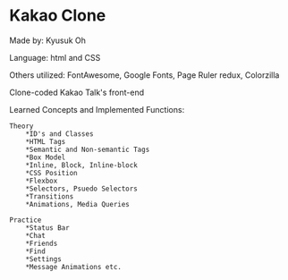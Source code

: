 # Kakao Clone

Made by: Kyusuk Oh

Language: html and CSS

Others utilized: FontAwesome, Google Fonts, Page Ruler redux, Colorzilla

Clone-coded Kakao Talk's front-end

Learned Concepts and Implemented Functions:

    Theory
        *ID's and Classes
        *HTML Tags
        *Semantic and Non-semantic Tags
        *Box Model
        *Inline, Block, Inline-block
        *CSS Position
        *Flexbox
        *Selectors, Psuedo Selectors
        *Transitions
        *Animations, Media Queries

    Practice
        *Status Bar
        *Chat
        *Friends
        *Find
        *Settings
        *Message Animations etc.
